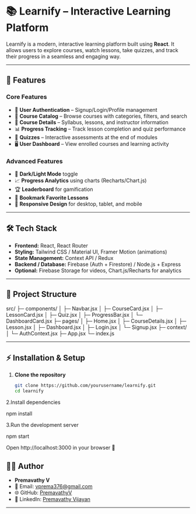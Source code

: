 # 📚 Learnify – Interactive Learning Platform

Learnify is a modern, interactive learning platform built using **React**. 
It allows users to explore courses, watch lessons, take quizzes, and track their progress in a seamless and engaging way.

---

## 🚀 Features

### Core Features
- 🔐 **User Authentication** – Signup/Login/Profile management
- 📖 **Course Catalog** – Browse courses with categories, filters, and search
- 🎥 **Course Details** – Syllabus, lessons, and instructor information 
- 📊 **Progress Tracking** – Track lesson completion and quiz performance 
- 📝 **Quizzes** – Interactive assessments at the end of modules  
- 🖥️ **User Dashboard** – View enrolled courses and learning activity 

### Advanced Features
- 🌙 **Dark/Light Mode** toggle 
- 📈 **Progress Analytics** using charts (Recharts/Chart.js)  
- 🏆 **Leaderboard** for gamification  
- 🔖 **Bookmark Favorite Lessons**  
- 📱 **Responsive Design** for desktop, tablet, and mobile  

---

## 🛠️ Tech Stack
- **Frontend:** React, React Router  
- **Styling:** Tailwind CSS / Material UI, Framer Motion (animations)  
- **State Management:** Context API / Redux  
- **Backend / Database:** Firebase (Auth + Firestore) / Node.js + Express  
- **Optional:** Firebase Storage for videos, Chart.js/Recharts for analytics  

---



## 📂 Project Structure
src/
├─ components/
│ ├─ Navbar.jsx
│ ├─ CourseCard.jsx
│ ├─ LessonCard.jsx
│ ├─ Quiz.jsx
│ ├─ ProgressBar.jsx
│ └─ DashboardCard.jsx
├─ pages/
│ ├─ Home.jsx
│ ├─ CourseDetails.jsx
│ ├─ Lesson.jsx
│ ├─ Dashboard.jsx
│ ├─ Login.jsx
│ └─ Signup.jsx
├─ context/
│ └─ AuthContext.jsx
├─ App.jsx
└─ index.js


---

## ⚡ Installation & Setup

1. **Clone the repository**
   ```bash
   git clone https://github.com/yourusername/learnify.git
   cd learnify

2.Install dependencies

npm install


3.Run the development server

npm start


Open http://localhost:3000
 in your browser 🚀



 ## 👩‍💻 Author

- **Premavathy V**  
- 📧 Email: [vprema376@gmail.com](mailto:vprema376@gmail.com)  
- 🌐 GitHub: [PremavathyV](https://github.com/PremavathyV)  
- 💼 LinkedIn:
 [Premavathy Vijayan](https://www.linkedin.com/in/premavathy-vijayan-921a39252/)

---
